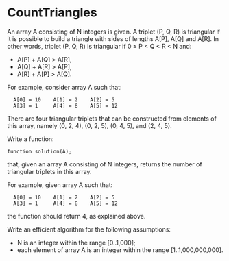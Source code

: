# CountTriangles

An array A consisting of N integers is given. A triplet (P, Q, R) is triangular if it is possible to build a triangle with sides of lengths A[P], A[Q] and A[R]. In other words, triplet (P, Q, R) is triangular if 0 ≤ P < Q < R < N and:

- A[P] + A[Q] > A[R],
- A[Q] + A[R] > A[P],
- A[R] + A[P] > A[Q].

For example, consider array A such that:

      A[0] = 10    A[1] = 2    A[2] = 5
      A[3] = 1     A[4] = 8    A[5] = 12
There are four triangular triplets that can be constructed from elements of this array, namely (0, 2, 4), (0, 2, 5), (0, 4, 5), and (2, 4, 5).

Write a function:

    function solution(A);

that, given an array A consisting of N integers, returns the number of triangular triplets in this array.

For example, given array A such that:

      A[0] = 10    A[1] = 2    A[2] = 5
      A[3] = 1     A[4] = 8    A[5] = 12
the function should return 4, as explained above.

Write an efficient algorithm for the following assumptions:

- N is an integer within the range [0..1,000];
- each element of array A is an integer within the range [1..1,000,000,000].
